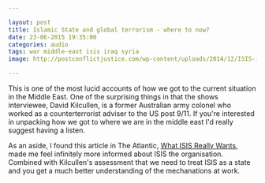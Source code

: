 ```yaml
---

layout: post
title: Islamic State and global terrorism - where to now?
date: 23-06-2015 19:35:00
categories: audio
tags: war middle-east isis iraq syria 
image: http://postconflictjustice.com/wp-content/uploads/2014/12/ISIS-isil-iraq-mn-905.jpeg

---
```


This is one of the most lucid accounts of how we got to the current situation in the Middle East. One of the surprising things in that the shows interviewee, David Kilcullen, is a former Australian army colonel who worked as a counterterrorist adviser to the US post 9/11.  If you're interested in unpacking how we got to where we are in the middle east I'd really suggest having a listen. 

As an aside, I found this article in The Atlantic, [What ISIS Really Wants](http://www.theatlantic.com/features/archive/2015/02/what-isis-really-wants/384980/), made me feel infinitely more informed about ISIS the organisation. Combined with Kilcullen's assessment that we need to treat ISIS as a state and you get a much better understanding of the mechanations at work. 